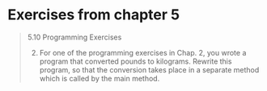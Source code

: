 # Exercises from chapter 5

> 5.10 Programming Exercises
>
> 2. For one of the programming exercises in Chap. 2, you wrote a program that
> converted pounds to kilograms. Rewrite this program, so that the conversion
> takes place in a separate method which is called by the main method.

